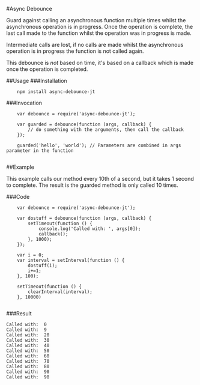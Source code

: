 #Async Debounce

Guard against calling an asynchronous function multiple times whilst the asynchronous operation is in progress. Once the operation is complete, the last call made to the function whilst the operation was in progress is made.

Intermediate calls are lost, if no calls are made whilst the asynchronous operation is in progress the function is not called again.

This debounce is _not_ based on time, it's based on a callback which is made once the operation is completed.

##Usage
###Installation

````
    npm install async-debounce-jt
````

###Invocation
````
    var debounce = require('async-debounce-jt');
    
    var guarded = debounce(function (args, callback) {
        // do something with the arguments, then call the callback
    });
    
    guarded('hello', 'world'); // Parameters are combined in args parameter in the function
    
````

##Example

This example calls our method every 10th of a second, but it takes 1 second to complete.
The result is the guarded method is only called 10 times.

###Code

````
    var debounce = require('async-debounce-jt');
    
    var dostuff = debounce(function (args, callback) {
        setTimeout(function () {
            console.log('Called with: ', args[0]);
            callback();
        }, 1000);
    });
    
    var i = 0;
    var interval = setInterval(function () {
        dostuff(i);
        i+=1;
    }, 100);
    
    setTimeout(function () {
        clearInterval(interval);
    }, 10000)
        
````

###Result
````
Called with:  0
Called with:  9
Called with:  20
Called with:  30
Called with:  40
Called with:  50
Called with:  60
Called with:  70
Called with:  80
Called with:  90
Called with:  98
````
